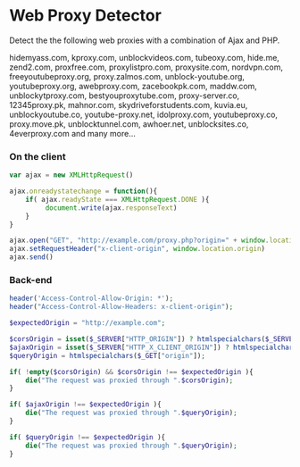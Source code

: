 # Web Proxy Detector

Detect the the following web proxies with a combination of Ajax and PHP.

hidemyass.com, kproxy.com, unblockvideos.com, tubeoxy.com, hide.me, zend2.com, proxfree.com, proxylistpro.com, proxysite.com, nordvpn.com, freeyoutubeproxy.org, proxy.zalmos.com, unblock-youtube.org, youtubeproxy.org, awebproxy.com, zacebookpk.com, maddw.com, unblockytproxy.com, bestyouproxytube.com, proxy-server.co, 12345proxy.pk, mahnor.com, skydriveforstudents.com, kuvia.eu, unblockyoutube.co, youtube-proxy.net, idolproxy.com, youtubeproxy.co, proxy.move.pk, unblocktunnel.com, awhoer.net, unblocksites.co, 4everproxy.com and many more...

### On the client

```javascript
var ajax = new XMLHttpRequest()

ajax.onreadystatechange = function(){
    if( ajax.readyState === XMLHttpRequest.DONE ){
         document.write(ajax.responseText)
    }
}

ajax.open("GET", "http://example.com/proxy.php?origin=" + window.location.origin, true)
ajax.setRequestHeader("x-client-origin", window.location.origin)
ajax.send()
```

### Back-end

```php
header('Access-Control-Allow-Origin: *');  
header("Access-Control-Allow-Headers: x-client-origin");

$expectedOrigin = "http://example.com";

$corsOrigin = isset($_SERVER["HTTP_ORIGIN"]) ? htmlspecialchars($_SERVER["HTTP_ORIGIN"]) : "";
$ajaxOrigin = isset($_SERVER["HTTP_X_CLIENT_ORIGIN"]) ? htmlspecialchars($_SERVER["HTTP_X_CLIENT_ORIGIN"]) : "";
$queryOrigin = htmlspecialchars($_GET["origin"]);

if( !empty($corsOrigin) && $corsOrigin !== $expectedOrigin ){
    die("The request was proxied through ".$corsOrigin);
}

if( $ajaxOrigin !== $expectedOrigin ){
    die("The request was proxied through ".$queryOrigin);
}

if( $queryOrigin !== $expectedOrigin ){
    die("The request was proxied through ".$queryOrigin);
}
```

